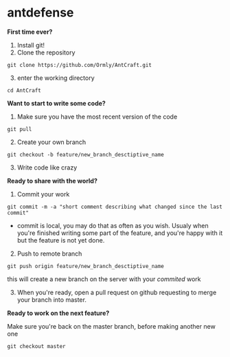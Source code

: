 # antdefense

<b>First time ever?</b>

1. Install git!
2. Clone the repository
```
git clone https://github.com/Ormly/AntCraft.git
```
3. enter the working directory
```
cd AntCraft
```

<b>Want to start to write some code?</b>
1. Make sure you have the most recent version of the code
```
git pull
```
2. Create your own branch
```
git checkout -b feature/new_branch_desctiptive_name
```
3. Write code like crazy

<b>Ready to share with the world?</b>
1. Commit your work
```
git commit -m -a "short comment describing what changed since the last commit"
```
* commit is local, you may do that as often as you wish. Usualy when you're finished writing some part of the feature, and you're happy   with it but the feature is not yet done.

2. Push to remote branch
```
git push origin feature/new_branch_desctiptive_name
```
this will create a new branch on the server with your *commited* work

3. When you're ready, open a pull request on github requesting to merge your branch into master.

<b>Ready to work on the next feature?</b>

Make sure you're back on the master branch, before making another new one
````
git checkout master
````
